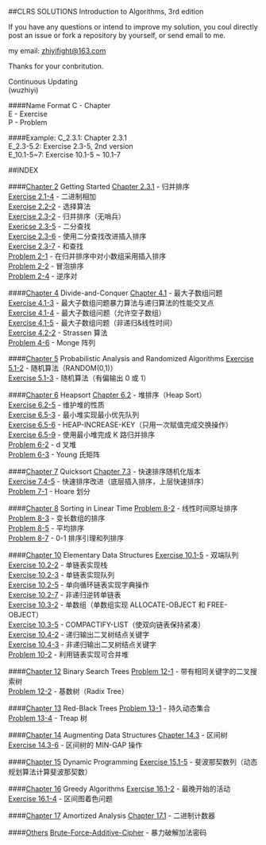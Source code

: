 ##CLRS SOLUTIONS
Introduction to Algorithms, 3rd edition</br>

If you have any questions or intend to improve my solution, you coul directly post an issue or fork a repository by yourself, or send email to me.

my email: zhiyifight@163.com

Thanks for your conbritution.

Continuous Updating</br>
(wuzhiyi)

####Name Format
C - Chapter </br>
E - Exercise</br>
P - Problem </br>

####Example:
C_2.3.1:    Chapter 2.3.1 </br>
E_2.3-5.2:  Exercise 2.3-5, 2nd version </br>
E_10.1-5~7: Exercise 10.1-5 ~ 10.1-7 </br>

##INDEX

####[Chapter 2](https://github.com/wuzhiyi/CLRS-solution/tree/master/Chapter02) Getting Started
[Chapter 2.3.1](https://github.com/wuzhiyi/CLRS-solution/blob/master/Chapter02/C_2.3.1.c) - 归并排序 </br>
[Exercise 2.1-4](https://github.com/wuzhiyi/CLRS-solution/blob/master/Chapter02/E_2.1-4.c) - 二进制相加</br>
[Exercise 2.2-2](https://github.com/wuzhiyi/CLRS-solution/blob/master/Chapter02/E_2.2-2.c) - 选择算法</br>
[Exercise 2.3-2](https://github.com/wuzhiyi/CLRS-solution/blob/master/Chapter02/E_2.3-2.c) -  归并排序（无哨兵）</br>
[Exericse 2.3-5](https://github.com/wuzhiyi/CLRS-solution/blob/master/Chapter02/E_2.3-5.c) - 二分查找</br>
[Exercise 2.3-6](https://github.com/wuzhiyi/CLRS-solution/blob/master/Chapter02/E_2.3-6.c) - 使用二分查找改进插入排序</br>
[Exercise 2.3-7](https://github.com/wuzhiyi/CLRS-solution/blob/master/Chapter02/E_2.3-7.c) - 和查找</br>
[Problem 2-1](https://github.com/wuzhiyi/CLRS-solution/blob/master/Chapter02/P_2-1.c) - 在归并排序中对小数组采用插入排序</br>
[Problem 2-2](https://github.com/wuzhiyi/CLRS-solution/blob/master/Chapter02/P_2-2.c) - 冒泡排序</br>
[Problem 2-4](https://github.com/wuzhiyi/CLRS-solution/blob/master/Chapter02/P_2-4.c) - 逆序对</br>

####[Chapter 4](https://github.com/wuzhiyi/CLRS-solution/tree/master/Chapter04) Divide-and-Conquer
[Chapter 4.1](https://github.com/wuzhiyi/CLRS-solution/blob/master/Chapter04/C_4.1.c) - 最大子数组问题</br>
[Exercise 4.1-3](https://github.com/wuzhiyi/CLRS-solution/blob/master/Chapter04/E_4.1-3.c) - 最大子数组问题暴力算法与递归算法的性能交叉点</br>
[Exercise 4.1-4](https://github.com/wuzhiyi/CLRS-solution/blob/master/Chapter04/E_4.1-4.c) - 最大子数组问题（允许空子数组）</br>
[Exercise 4.1-5](https://github.com/wuzhiyi/CLRS-solution/blob/master/Chapter04/E_4.1-5.c) - 最大子数组问题（非递归&线性时间）</br>
[Exercise 4.2-2](https://github.com/wuzhiyi/CLRS-solution/blob/master/Chapter04/E_4.2-2.c) - Strassen 算法</br>
[Problem 4-6](https://github.com/wuzhiyi/CLRS-solution/blob/master/Chapter04/P_4-6.c) - Monge 阵列</br>

####[Chapter 5](https://github.com/wuzhiyi/CLRS-solution/tree/master/Chapter05) Probabilistic Analysis and Randomized Algorithms
[Exercise 5.1-2](https://github.com/wuzhiyi/CLRS-solution/blob/master/Chapter05/E_5.1-2.c) - 随机算法（RANDOM(0,1)）</br>
[Exercise 5.1-3](https://github.com/wuzhiyi/CLRS-solution/blob/master/Chapter05/E_5.1-3.c) - 随机算法（有偏输出 0 或 1）

####[Chapter 6](https://github.com/wuzhiyi/CLRS-solution/tree/master/Chapter06) Heapsort
[Chapter 6.2](https://github.com/wuzhiyi/CLRS-solution/blob/master/Chapter06/C_6.2.c) - 堆排序（Heap Sort）</br>
[Exercise 6.2-5](https://github.com/wuzhiyi/CLRS-solution/blob/master/Chapter06/E_6.2-5.c) - 维护堆的性质</br>
[Exercise 6.5-3](https://github.com/wuzhiyi/CLRS-solution/blob/master/Chapter06/E_6.5-3.c) - 最小堆实现最小优先队列</br>
[Exercise 6.5-6](https://github.com/wuzhiyi/CLRS-solution/blob/master/Chapter06/E_6.5-6.c)  -  HEAP-INCREASE-KEY（只用一次赋值完成交换操作）</br>
[Exercise 6.5-9](https://github.com/wuzhiyi/CLRS-solution/blob/master/Chapter06/E_6.5-9.cpp) - 使用最小堆完成 K 路归并排序</br>
[Problem 6-2](https://github.com/wuzhiyi/CLRS-solution/blob/master/Chapter06/P_6-2.c) - d 叉堆</br>
[Problem 6-3](https://github.com/wuzhiyi/CLRS-solution/blob/master/Chapter06/P_6-3.c) - Young 氏矩阵</br>

####[Chapter 7](https://github.com/wuzhiyi/CLRS-solution/tree/master/Chapter07) Quicksort
[Chapter 7.3](https://github.com/wuzhiyi/CLRS-solution/blob/master/Chapter07/C_7.3.c) - 快速排序随机化版本</br>
[Exercise 7.4-5](https://github.com/wuzhiyi/CLRS-solution/blob/master/Chapter07/E_7.4-5.c) -  快速排序改进（底层插入排序，上层快速排序）</br>
[Problem 7-1](https://github.com/wuzhiyi/CLRS-solution/blob/master/Chapter07/P_7-1.2.c) - Hoare 划分</br>

####[Chapter 8](https://github.com/wuzhiyi/CLRS-solution/tree/master/Chapter08) Sorting in Linear Time
[Problem 8-2](https://github.com/wuzhiyi/CLRS-solution/blob/master/Chapter08/P_8-2.c) - 线性时间原址排序</br>
[Problem 8-3](https://github.com/wuzhiyi/CLRS-solution/blob/master/Chapter08/P_8-3.c) - 变长数组的排序</br>
[Problem 8-5](https://github.com/wuzhiyi/CLRS-solution/blob/master/Chapter08/P_8-5.c) - 平均排序</br>
[Problem 8-7](https://github.com/wuzhiyi/CLRS-solution/blob/master/Chapter08/P_8-7.c) - 0-1 排序引理和列排序</br>

####[Chapter 10](https://github.com/wuzhiyi/CLRS-solution/tree/master/Chapter10) Elementary Data Structures
[Exercise 10.1-5](https://github.com/wuzhiyi/CLRS-solution/blob/master/Chapter10/E_10.1-5.c) - 双端队列</br>
[Exercise 10.2-2](https://github.com/wuzhiyi/CLRS-solution/blob/master/Chapter10/E_10.2-2.2.c) - 单链表实现栈</br>
[Exercise 10.2-3](https://github.com/wuzhiyi/CLRS-solution/blob/master/Chapter10/E_10.2-3.c) - 单链表实现队列</br>
[Exercise 10.2-5](https://github.com/wuzhiyi/CLRS-solution/blob/master/Chapter10/E_10.2-5.c) - 单向循环链表实现字典操作</br>
[Exercise 10.2-7](https://github.com/wuzhiyi/CLRS-solution/blob/master/Chapter10/E_10.2-7.c) - 非递归逆转单链表</br>
[Exercise 10.3-2](https://github.com/wuzhiyi/CLRS-solution/blob/master/Chapter10/E_10.3-2.c) - 单数组（单数组实现 ALLOCATE-OBJECT 和 FREE-OBJECT）</br>
[Exercise 10.3-5](https://github.com/wuzhiyi/CLRS-solution/blob/master/Chapter10/E_10.3-5.c) -  COMPACTIFY-LIST（使双向链表保持紧凑）</br>
[Exercise 10.4-2](https://github.com/wuzhiyi/CLRS-solution/blob/master/Chapter10/E_10.4-2.c) - 递归输出二叉树结点关键字</br>
[Exercise 10.4-3](https://github.com/wuzhiyi/CLRS-solution/blob/master/Chapter10/E_10.4-3.c) - 非递归输出二叉树结点关键字</br>
[Problem 10-2](https://github.com/wuzhiyi/CLRS-solution/blob/master/Chapter10/P_10-2.c) - 利用链表实现可合并堆</br>

####[Chapter 12](https://github.com/wuzhiyi/CLRS-solution/tree/master/Chapter12) Binary Search Trees
[Problem 12-1](https://github.com/wuzhiyi/CLRS-solution/blob/master/Chapter12/P_12-1.c) - 带有相同关键字的二叉搜索树</br>
[Problem 12-2](https://github.com/wuzhiyi/CLRS-solution/blob/master/Chapter12/P_12-2.c) - 基数树（Radix Tree）</br>

####[Chapter 13](https://github.com/wuzhiyi/CLRS-solution/tree/master/Chapter13) Red-Black Trees
[Problem 13-1](https://github.com/wuzhiyi/CLRS-solution/blob/master/Chapter13/P_13-1.cpp) - 持久动态集合</br>
[Problem 13-4](https://github.com/wuzhiyi/CLRS-solution/blob/master/Chapter13/P_13-4.cpp) - Treap 树</br>

####[Chapter 14](https://github.com/wuzhiyi/CLRS-solution/tree/master/Chapter14) Augmenting Data Structures
[Chapter 14.3](https://github.com/wuzhiyi/CLRS-solution/blob/master/Chapter14/C_14.3.cpp) - 区间树</br>
[Exercise 14.3-6](https://github.com/wuzhiyi/CLRS-solution/blob/master/Chapter14/E_14.3-6.cpp) - 区间树的 MIN-GAP 操作</br>

####[Chapter 15](https://github.com/wuzhiyi/CLRS-solution/tree/master/Chapter15) Dynamic Programming
[Exercise 15.1-5](https://github.com/wuzhiyi/CLRS-solution/blob/master/Chapter15/E_15.1-5.cpp) -  斐波那契数列（动态规划算法计算斐波那契数）</br>

####[Chapter 16](https://github.com/wuzhiyi/CLRS-solution/tree/master/Chapter16) Greedy Algorithms
[Exercise 16.1-2](https://github.com/wuzhiyi/CLRS-solution/blob/master/Chapter16/E_16.1-2.cpp) - 最晚开始的活动</br>
[Exercise 16.1-4](https://github.com/wuzhiyi/CLRS-solution/blob/master/Chapter16/E_16.1-4.cpp) - 区间图着色问题</br>

####[Chapter 17](https://github.com/wuzhiyi/CLRS-solution/tree/master/Chapter17) Amortized Analysis
[Chapter 17.1](https://github.com/wuzhiyi/CLRS-solution/blob/master/Chapter17/C_17.1.c) - 二进制计数器</br>

####[Others](https://github.com/wuzhiyi/CLRS-solution/tree/master/Others)
[Brute-Force-Additive-Cipher](https://github.com/wuzhiyi/CLRS-solution/blob/master/Others/Brute-Force-Additive-Cipher) - 暴力破解加法密码</br>
